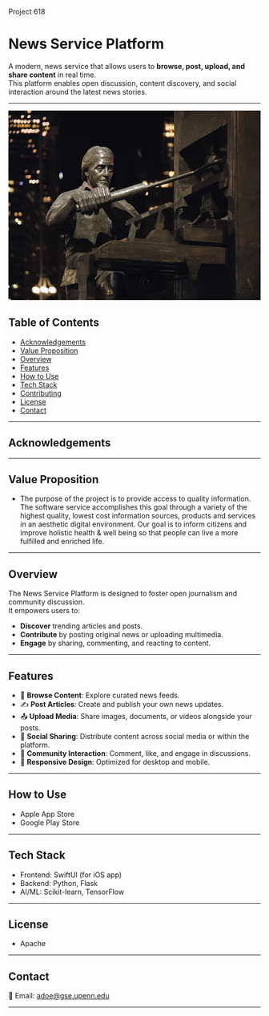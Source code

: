 Project 618 

# News Service Platform

A modern, news service that allows users to **browse, post, upload, and share content** in real time.  
This platform enables open discussion, content discovery, and social interaction around the latest news stories.

---

![alt text](franklin_printing_press.webp)

## Table of Contents
- [Acknowledgements](#acknowledgements)
- [Value Proposition](#value-proposition)
- [Overview](#overview)  
- [Features](#features) 
- [How to Use](#how-to-use)  
- [Tech Stack](#tech-stack)
- [Contributing](#contributing)
- [License](#license)
- [Contact](#contact)

---

## Acknowledgements 

---

## Value Proposition 
- The purpose of the project is to provide access to quality information. The software service accomplishes this goal through a variety of the highest quality, lowest cost information sources, products and services in an aesthetic digital environment. Our goal is to inform citizens and improve holistic health & well being so that people can live a more fulfilled and enriched life. 

---

## Overview
The News Service Platform is designed to foster open journalism and community discussion.  
It empowers users to:
- **Discover** trending articles and posts.  
- **Contribute** by posting original news or uploading multimedia.  
- **Engage** by sharing, commenting, and reacting to content.  

---

## Features
- 🔎 **Browse Content**: Explore curated news feeds.  
- ✍️ **Post Articles**: Create and publish your own news updates.  
- 📤 **Upload Media**: Share images, documents, or videos alongside your posts.  
- 🔗 **Social Sharing**: Distribute content across social media or within the platform.  
- 💬 **Community Interaction**: Comment, like, and engage in discussions.  
- 📱 **Responsive Design**: Optimized for desktop and mobile.  

---

## How to Use 
- Apple App Store 
- Google Play Store 

---

## Tech Stack 
- Frontend: SwiftUI (for iOS app)
- Backend: Python, Flask
- AI/ML: Scikit-learn, TensorFlow

---

## License 
- Apache

---

## Contact 
📧 Email: adoe@gse.upenn.edu

---
